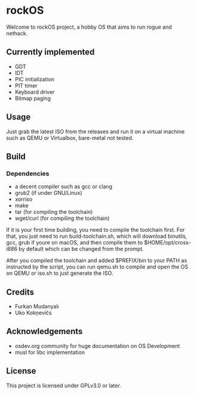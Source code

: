 # rockOS
Welcome to rockOS project, a hobby OS that aims to run rogue and nethack.

## Currently implemented
- GDT
- IDT
- PIC initialization
- PIT timer
- Keyboard driver
- Bitmap paging


## Usage
Just grab the latest ISO from the releases and run it on a virtual machine
such as QEMU or Virtualbox, bare-metal not tested.

## Build
### Dependencies
- a decent compiler such as gcc or clang
- grub2 (if under GNU/Linux)
- xorriso
- make
- tar (for compiling the toolchain)
- wget/curl (for compiling the toolchain)

If it is your first time building, you need to compile the toolchain first.
For that, you just need to run build-toolchain.sh, which will download binutils,
gcc, grub if youre on macOS, and then compile them to $HOME/opt/cross-i686 by default
which can be changed from the prompt.

After you compiled the toolchain and added $PREFIX/bin to your PATH as instructed by the script,
you can run qemu.sh to compile and open the OS on QEMU or iso.sh to just generate the ISO.


## Credits
- Furkan Mudanyalı
- Uko Kokņevičs


## Acknowledgements
- osdev.org community for huge documentation on OS Development
- musl for libc implementation


## License
This project is licensed under GPLv3.0 or later.